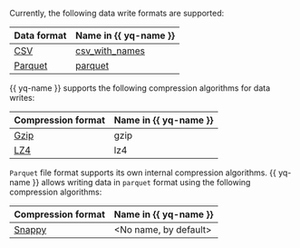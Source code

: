 Currently, the following data write formats are supported:

|Data format|Name in {{ yq-name }}|
|--|--|
|[CSV](https://en.wikipedia.org/wiki/Comma-separated_values)|[csv_with_names](../sources-and-sinks/formats.md#csv_with_names)|
|[Parquet](https://en.wikipedia.org/wiki/Apache_Parquet)|[parquet](../sources-and-sinks/formats.md#parquet)|

{{ yq-name }} supports the following compression algorithms for data writes:

|Compression format|Name in {{ yq-name }}|
|--|--|
|[Gzip](https://en.wikipedia.org/wiki/Gzip)|gzip|
|[LZ4](https://en.wikipedia.org/wiki/LZ4_(compression_algorithm))|lz4|

`Parquet` file format supports its own internal compression algorithms. {{ yq-name }} allows writing data in `parquet` format using the following compression algorithms:

|Compression format|Name in {{ yq-name }}|
|--|--|
|[Snappy](https://en.wikipedia.org/wiki/Snappy_(compression))|<No name, by default>|
